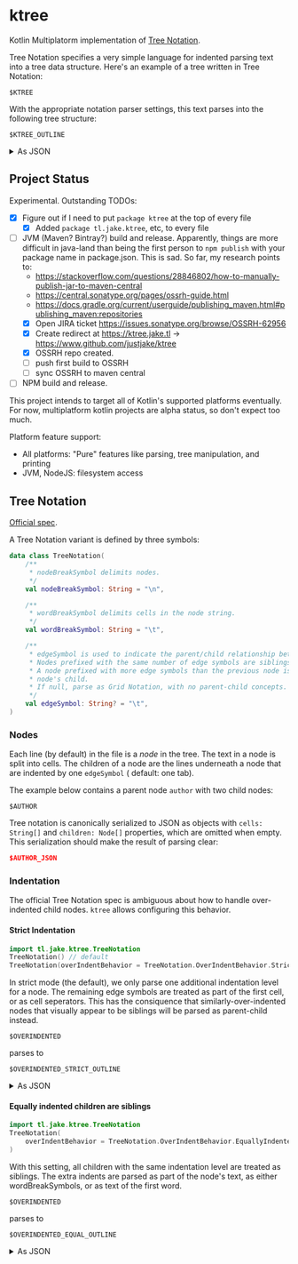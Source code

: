 # ktree

Kotlin Multiplatorm implementation of [Tree Notation](https://treenotation.org/).

Tree Notation specifies a very simple language for indented parsing text into a tree data structure.
Here's an example of a tree written in Tree Notation:

```
$KTREE
```

With the appropriate notation parser settings, this text parses into the following tree structure:

```
$KTREE_OUTLINE
```

<details>
  <summary>As JSON</summary>

```json
$KTREE_JSON
```

</details>

## Project Status

Experimental. Outstanding TODOs:

- [x] Figure out if I need to put `package ktree` at the top of every file
    - [x] Added `package tl.jake.ktree`, etc, to every file
- [ ] JVM (Maven? Bintray?) build and release. Apparently, things are more difficult in java-land
  than being the first person to
  `npm publish` with your package name in package.json. This is sad. So far, my research points to:
    - https://stackoverflow.com/questions/28846802/how-to-manually-publish-jar-to-maven-central
    - https://central.sonatype.org/pages/ossrh-guide.html
    - https://docs.gradle.org/current/userguide/publishing_maven.html#publishing_maven:repositories
    - [x] Open JIRA ticket https://issues.sonatype.org/browse/OSSRH-62956
    - [x] Create redirect at https://ktree.jake.tl -> https://www.github.com/justjake/ktree
    - [x] OSSRH repo created.
    - [ ] push first build to OSSRH
    - [ ] sync OSSRH to maven central
- [ ] NPM build and release.

This project intends to target all of Kotlin's supported platforms eventually. For now,
multiplatform kotlin projects are alpha status, so don't expect too much.

Platform feature support:

- All platforms: "Pure" features like parsing, tree manipulation, and printing
- JVM, NodeJS: filesystem access

## Tree Notation

[Official spec](https://github.com/treenotation/faq.treenotation.org/blob/master/spec.txt).

A Tree Notation variant is defined by three symbols:

```kotlin
data class TreeNotation(
    /**
     * nodeBreakSymbol delimits nodes.
     */
    val nodeBreakSymbol: String = "\n",

    /**
     * wordBreakSymbol delimits cells in the node string.
     */
    val wordBreakSymbol: String = "\t",

    /**
     * edgeSymbol is used to indicate the parent/child relationship between nodes.
     * Nodes prefixed with the same number of edge symbols are siblings.
     * A node prefixed with more edge symbols than the previous node is the previous
     * node's child.
     * If null, parse as Grid Notation, with no parent-child concepts.
     */
    val edgeSymbol: String? = "\t",
)
```

### Nodes

Each line (by default) in the file is a *node* in the tree. The text in a node is split into cells.
The children of a node are the lines underneath a node that are indented by one `edgeSymbol` (
default: one tab).

The example below contains a parent node `author` with two child nodes:

```
$AUTHOR
```

Tree notation is canonically serialized to JSON as objects with `cells: String[]`
and `children: Node[]` properties, which are omitted when empty. This serialization should make the
result of parsing clear:

```json
$AUTHOR_JSON
```

### Indentation

The official Tree Notation spec is ambiguous about how to handle over-indented child nodes. `ktree`
allows configuring this behavior.

#### Strict Indentation

```kotlin
import tl.jake.ktree.TreeNotation
TreeNotation() // default
TreeNotation(overIndentBehavior = TreeNotation.OverIndentBehavior.Strict)
```

In strict mode (the default), we only parse one additional indentation level for a node. The
remaining edge symbols are treated as part of the first cell, or as cell seperators. This has the
consiquence that similarly-over-indented nodes that visually appear to be siblings will be parsed as
parent-child instead.

```
$OVERINDENTED
```

parses to

```
$OVERINDENTED_STRICT_OUTLINE
```

<details>
  <summary>As JSON</summary>

```json
$OVERINDENTED_STRICT_JSON
```

</details>

#### Equally indented children are siblings

```kotlin
import tl.jake.ktree.TreeNotation
TreeNotation(
    overIndentBehavior = TreeNotation.OverIndentBehavior.EquallyIndentedChildrenAreSiblings
)
```

With this setting, all children with the same indentation level are treated as siblings. The extra
indents are parsed as part of the node's text, as either wordBreakSymbols, or as text of the first
word.

```
$OVERINDENTED
```

parses to

```
$OVERINDENTED_EQUAL_OUTLINE
```

<details>
  <summary>As JSON</summary>

```json
$OVERINDENTED_EQUAL_JSON
```

</details>
